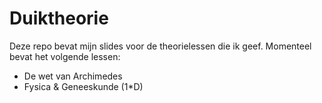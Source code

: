 # Duiktheorie
Deze repo bevat mijn slides voor de theorielessen die ik geef.
Momenteel bevat het volgende lessen:
- De wet van Archimedes
- Fysica & Geneeskunde (1*D)